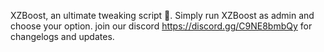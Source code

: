 XZBoost, an ultimate tweaking script 🤩. Simply run XZBoost as admin and choose your option.
join our discord https://discord.gg/C9NE8bmbQy for changelogs and updates.
